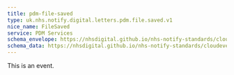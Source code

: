 ```yaml
---
title: pdm-file-saved
type: uk.nhs.notify.digital.letters.pdm.file.saved.v1
nice_name: FileSaved
service: PDM Services
schema_envelope: https://nhsdigital.github.io/nhs-notify-standards/cloudevents/nhs-notify-example-event.schema.json
schema_data: https://nhsdigital.github.io/nhs-notify-standards/cloudevents/nhs-notify-example-event-data.schema.json
---
```


This is an event.
